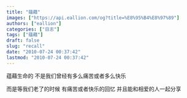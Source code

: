 ```yaml
---
title: "蕴藉"
images: ["https://api.eallion.com/og?title=%E8%95%B4%E8%97%89"]
authors: ["eallion"]
categories: ["日志"]
tags: ["蕴藉"]
draft: false
slug: "recall"
date: "2010-07-24 00:37:42"
lastmod: "2010-07-24 00:37:42"
---
```


蕴藉生命的
不是我们曾经有多么痛苦或者多么快乐

而是等我们老了的时候
有痛苦或者快乐的回忆
并且能和相爱的人一起分享
